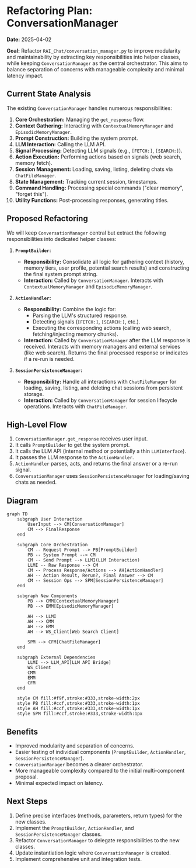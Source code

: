 # Refactoring Plan: ConversationManager

**Date:** 2025-04-02

**Goal:** Refactor `RAI_Chat/conversation_manager.py` to improve modularity and maintainability by extracting key responsibilities into helper classes, while keeping `ConversationManager` as the central orchestrator. This aims to balance separation of concerns with manageable complexity and minimal latency impact.

## Current State Analysis

The existing `ConversationManager` handles numerous responsibilities:

1.  **Core Orchestration:** Managing the `get_response` flow.
2.  **Context Gathering:** Interacting with `ContextualMemoryManager` and `EpisodicMemoryManager`.
3.  **Prompt Construction:** Building the system prompt.
4.  **LLM Interaction:** Calling the LLM API.
5.  **Signal Processing:** Detecting LLM signals (e.g., `[FETCH:]`, `[SEARCH:]`).
6.  **Action Execution:** Performing actions based on signals (web search, memory fetch).
7.  **Session Management:** Loading, saving, listing, deleting chats via `ChatFileManager`.
8.  **State Management:** Tracking current session, timestamps.
9.  **Command Handling:** Processing special commands ("clear memory", "forget this").
10. **Utility Functions:** Post-processing responses, generating titles.

## Proposed Refactoring

We will keep `ConversationManager` central but extract the following responsibilities into dedicated helper classes:

1.  **`PromptBuilder`:**
    *   **Responsibility:** Consolidate all logic for gathering context (history, memory tiers, user profile, potential search results) and constructing the final system prompt string.
    *   **Interaction:** Called by `ConversationManager`. Interacts with `ContextualMemoryManager` and `EpisodicMemoryManager`.

2.  **`ActionHandler`:**
    *   **Responsibility:** Combine the logic for:
        *   Parsing the LLM's structured response.
        *   Detecting signals (`[FETCH:]`, `[SEARCH:]`, etc.).
        *   Executing the corresponding actions (calling web search, fetching/injecting memory chunks).
    *   **Interaction:** Called by `ConversationManager` after the LLM response is received. Interacts with memory managers and external services (like web search). Returns the final processed response or indicates if a re-run is needed.

3.  **`SessionPersistenceManager`:**
    *   **Responsibility:** Handle all interactions with `ChatFileManager` for loading, saving, listing, and deleting chat sessions from persistent storage.
    *   **Interaction:** Called by `ConversationManager` for session lifecycle operations. Interacts with `ChatFileManager`.

## High-Level Flow

1.  `ConversationManager.get_response` receives user input.
2.  It calls `PromptBuilder` to get the system prompt.
3.  It calls the LLM API (internal method or potentially a thin `LLMInterface`).
4.  It passes the LLM response to the `ActionHandler`.
5.  `ActionHandler` parses, acts, and returns the final answer or a re-run signal.
6.  `ConversationManager` uses `SessionPersistenceManager` for loading/saving chats as needed.

## Diagram

```mermaid
graph TD
    subgraph User Interaction
        UserInput --> CM[ConversationManager]
        CM --> FinalResponse
    end

    subgraph Core Orchestration
        CM -- Request Prompt --> PB[PromptBuilder]
        PB -- System Prompt --> CM
        CM -- Send Prompt --> LLMI(LLM Interaction)
        LLMI -- Raw Response --> CM
        CM -- Process Response/Actions --> AH[ActionHandler]
        AH -- Action Result, Rerun?, Final Answer --> CM
        CM -- Session Ops --> SPM[SessionPersistenceManager]
    end

    subgraph New Components
        PB --> CMM[ContextualMemoryManager]
        PB --> EMM[EpisodicMemoryManager]

        AH --> LLMI
        AH --> CMM
        AH --> EMM
        AH --> WS_Client[Web Search Client]

        SPM --> CFM[ChatFileManager]
    end

    subgraph External Dependencies
        LLMI --> LLM_API[LLM API Bridge]
        WS_Client
        CMM
        EMM
        CFM
    end

    style CM fill:#f9f,stroke:#333,stroke-width:2px
    style PB fill:#ccf,stroke:#333,stroke-width:1px
    style AH fill:#ccf,stroke:#333,stroke-width:1px
    style SPM fill:#ccf,stroke:#333,stroke-width:1px
```

## Benefits

*   Improved modularity and separation of concerns.
*   Easier testing of individual components (`PromptBuilder`, `ActionHandler`, `SessionPersistenceManager`).
*   `ConversationManager` becomes a clearer orchestrator.
*   More manageable complexity compared to the initial multi-component proposal.
*   Minimal expected impact on latency.

## Next Steps

1.  Define precise interfaces (methods, parameters, return types) for the new classes.
2.  Implement the `PromptBuilder`, `ActionHandler`, and `SessionPersistenceManager` classes.
3.  Refactor `ConversationManager` to delegate responsibilities to the new classes.
4.  Update instantiation logic where `ConversationManager` is created.
5.  Implement comprehensive unit and integration tests.
